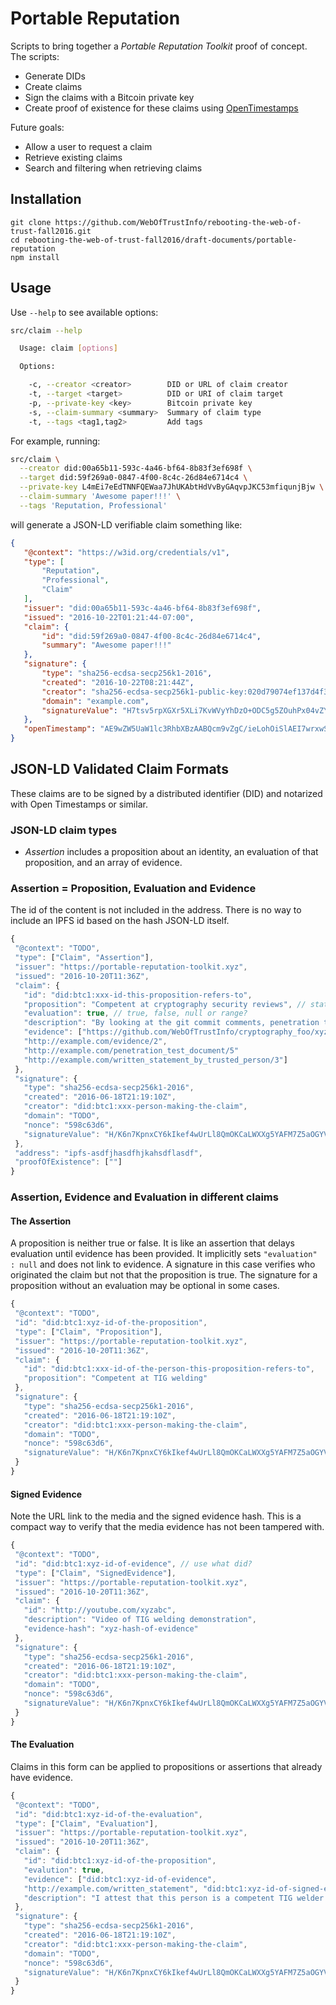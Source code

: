 # Portable Reputation
Scripts to bring together a _Portable Reputation Toolkit_ proof of concept.
The scripts:

- Generate DIDs
- Create claims
- Sign the claims with a Bitcoin private key
- Create proof of existence for these claims using
  [OpenTimestamps](https://petertodd.org/2016/opentimestamps-announcement)

Future goals:

- Allow a user to request a claim
- Retrieve existing claims
- Search and filtering when retrieving claims

## Installation

```
git clone https://github.com/WebOfTrustInfo/rebooting-the-web-of-trust-fall2016.git
cd rebooting-the-web-of-trust-fall2016/draft-documents/portable-reputation
npm install
```

## Usage

Use `--help` to see available options:

```sh
src/claim --help

  Usage: claim [options]

  Options:

    -c, --creator <creator>        DID or URL of claim creator
    -t, --target <target>          DID or URI of claim target
    -p, --private-key <key>        Bitcoin private key
    -s, --claim-summary <summary>  Summary of claim type
    -t, --tags <tag1,tag2>         Add tags
```

For example, running:

```sh
src/claim \
  --creator did:00a65b11-593c-4a46-bf64-8b83f3ef698f \
  --target did:59f269a0-0847-4f00-8c4c-26d84e6714c4 \
  --private-key L4mEi7eEdTNNFQEWaa7JhUKAbtHdVvByGAqvpJKC53mfiqunjBjw \
  --claim-summary 'Awesome paper!!!' \
  --tags 'Reputation, Professional'
 ```

 will generate a JSON-LD verifiable claim something like:

 ```json
 {
    "@context": "https://w3id.org/credentials/v1",
    "type": [
        "Reputation",
        "Professional",
        "Claim"
    ],
    "issuer": "did:00a65b11-593c-4a46-bf64-8b83f3ef698f",
    "issued": "2016-10-22T01:21:44-07:00",
    "claim": {
        "id": "did:59f269a0-0847-4f00-8c4c-26d84e6714c4",
        "summary": "Awesome paper!!!"
    },
    "signature": {
        "type": "sha256-ecdsa-secp256k1-2016",
        "created": "2016-10-22T08:21:44Z",
        "creator": "sha256-ecdsa-secp256k1-public-key:020d79074ef137d4f338c2e6bef2a49c618109eccf1cd01ccc3286634789baef4b",
        "domain": "example.com",
        "signatureValue": "H7tsv5rpXGXr5XLi7KvWVyYhDzO+ODC5g5ZOuhPx04vZYRW1omE7c104BoQUT6PdZjo/RRoZiFkCfsYEjs+qsIg="
    },
    "openTimestamp": "AE9wZW5UaW1lc3RhbXBzAABQcm9vZgC/ieLohOiSlAEI7wrxwSIVAIJ9pU2GXw2ONcyQxr/wn2XfHhg+7siJRsrwEOlyrF1dR91SCAX1Bj2AGdYI//AQZ0mReqKHaS6C9Y6maBLl2gjxBFgLIZvwCAwzlodWl0BeAIPf4w0u+QyOLi1odHRwczovL2FsaWNlLmJ0Yy5jYWxlbmRhci5vcGVudGltZXN0YW1wcy5vcmfwEHDNg8S8EFKhOM4MF71sTeMI8QRYCyGb8AgSRweqKUbulACD3+MNLvkMjiwraHR0cHM6Ly9ib2IuYnRjLmNhbGVuZGFyLm9wZW50aW1lc3RhbXBzLm9yZw=="
}
```

## JSON-LD Validated Claim Formats

These claims are to be signed by a distributed identifier (DID) and notarized with Open Timestamps or similar.

### JSON-LD claim types

- *Assertion* includes a proposition about an identity, an evaluation of that proposition, and an array of evidence.

### Assertion = Proposition, Evaluation and Evidence
The id of the content is not included in the address. There is no way to include an IPFS id based on the hash JSON-LD itself.

 ```js
 {
  "@context": "TODO",
  "type": ["Claim", "Assertion"],
  "issuer": "https://portable-reputation-toolkit.xyz",
  "issued": "2016-10-20T11:36Z",
  "claim": {
    "id": "did:btc1:xxx-id-this-proposition-refers-to",
    "proposition": "Competent at cryptography security reviews", // statement, proposition, assertion, description?
    "evaluation": true, // true, false, null or range?
    "description": "By looking at the git commit comments, penetration test documents they authored, and reviews of their work I have determined they are competent at cryptography security reviews",
    "evidence": ["https://github.com/WebOfTrustInfo/cryptography_foo/xyz",
    "http://example.com/evidence/2",
    "http://example.com/penetration_test_document/5"
    "http://example.com/written_statement_by_trusted_person/3"]
  },
  "signature": {
    "type": "sha256-ecdsa-secp256k1-2016",
    "created": "2016-06-18T21:19:10Z",
    "creator": "did:btc1:xxx-person-making-the-claim",
    "domain": "TODO",
    "nonce": "598c63d6",
    "signatureValue": "H/K6n7KpnxCY6kIkef4wUrLl8QmOKCaLWXXg5YAFM7Z5aOGYVLB0OPxXopnMIsjYqO9WNa5O+JxZT9bxRO6siTc="
  },
  "address": "ipfs-asdfjhasdfhjkahsdflasdf",
  "proofOfExistence": [""]
}
```

### Assertion, Evidence and Evaluation in different claims

#### The Assertion

A proposition is neither true or false. It is like an assertion that delays evaluation until evidence has been provided. It implicitly sets `"evaluation" : null` and does not link to evidence. A signature in this case verifies who originated the claim but not that the proposition is true. The signature for a proposition without an evaluation may be optional in some cases.

```js
{
 "@context": "TODO",
 "id": "did:btc1:xyz-id-of-the-proposition",
 "type": ["Claim", "Proposition"],
 "issuer": "https://portable-reputation-toolkit.xyz",
 "issued": "2016-10-20T11:36Z",
 "claim": {
   "id": "did:btc1:xxx-id-of-the-person-this-proposition-refers-to",
   "proposition": "Competent at TIG welding"
 },
 "signature": {
   "type": "sha256-ecdsa-secp256k1-2016",
   "created": "2016-06-18T21:19:10Z",
   "creator": "did:btc1:xxx-person-making-the-claim",
   "domain": "TODO",
   "nonce": "598c63d6",
   "signatureValue": "H/K6n7KpnxCY6kIkef4wUrLl8QmOKCaLWXXg5YAFM7Z5aOGYVLB0OPxXopnMIsjYqO9WNa5O+JxZT9bxRO6siTc="
 }
}
```

#### Signed Evidence

Note the URL link to the media and the signed evidence hash. This is a compact way to verify that the media evidence has not been tampered with.

```js
{
 "@context": "TODO",
 "id": "did:btc1:xyz-id-of-evidence", // use what did?
 "type": ["Claim", "SignedEvidence"],
 "issuer": "https://portable-reputation-toolkit.xyz",
 "issued": "2016-10-20T11:36Z",
 "claim": {
   "id": "http://youtube.com/xyzabc",
   "description": "Video of TIG welding demonstration",
   "evidence-hash": "xyz-hash-of-evidence"
 },
 "signature": {
   "type": "sha256-ecdsa-secp256k1-2016",
   "created": "2016-06-18T21:19:10Z",
   "creator": "did:btc1:xxx-person-making-the-claim",
   "domain": "TODO",
   "nonce": "598c63d6",
   "signatureValue": "H/K6n7KpnxCY6kIkef4wUrLl8QmOKCaLWXXg5YAFM7Z5aOGYVLB0OPxXopnMIsjYqO9WNa5O+JxZT9bxRO6siTc="
 }
}
```

#### The Evaluation

Claims in this form can be applied to propositions or assertions that already have evidence.

```js
{
 "@context": "TODO",
 "id": "did:btc1:xyz-id-of-the-evaluation",
 "type": ["Claim", "Evaluation"],
 "issuer": "https://portable-reputation-toolkit.xyz",
 "issued": "2016-10-20T11:36Z",
 "claim": {
   "id": "did:btc1:xyz-id-of-the-proposition",
   "evalution": true,
   "evidence": ["did:btc1:xyz-id-of-evidence",
   "http://example.com/written_statement", "did:btc1:xyz-id-of-signed-evidence"],
   "description": "I attest that this person is a competent TIG welder based on my review of the video and their written statement."
 },
 "signature": {
   "type": "sha256-ecdsa-secp256k1-2016",
   "created": "2016-06-18T21:19:10Z",
   "creator": "did:btc1:xxx-person-making-the-claim",
   "domain": "TODO",
   "nonce": "598c63d6",
   "signatureValue": "H/K6n7KpnxCY6kIkef4wUrLl8QmOKCaLWXXg5YAFM7Z5aOGYVLB0OPxXopnMIsjYqO9WNa5O+JxZT9bxRO6siTc="
 }
}
```
